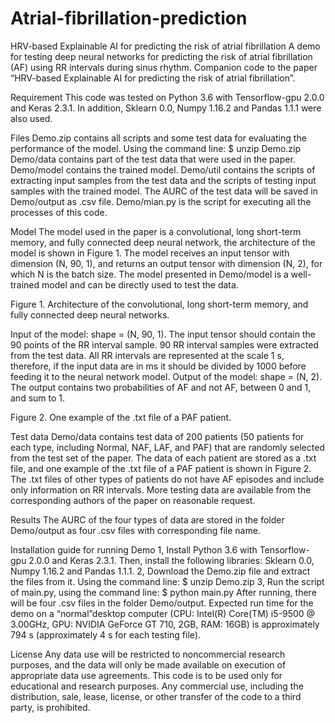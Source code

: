 # Atrial-fibrillation-prediction
HRV-based Explainable AI for predicting the risk of atrial fibrillation
A demo for testing deep neural networks for predicting the risk of atrial fibrillation (AF) using RR intervals during sinus rhythm. Companion code to the paper “HRV-based Explainable AI for predicting the risk of atrial fibrillation”.

Requirement
This code was tested on Python 3.6 with Tensorflow-gpu 2.0.0 and Keras 2.3.1. In addition, Sklearn 0.0, Numpy 1.16.2 and Pandas 1.1.1 were also used. 

Files
Demo.zip contains all scripts and some test data for evaluating the performance of the model. Using the command line:
	$ unzip Demo.zip
Demo/data contains part of the test data that were used in the paper. Demo/model contains the trained model. Demo/util contains the scripts of extracting input samples from the test data and the scripts of testing input samples with the trained model. The AURC of the test data will be saved in Demo/output as .csv file. Demo/mian.py is the script for executing all the processes of this code.

Model
	The model used in the paper is a convolutional, long short-term memory, and fully connected deep neural network, the architecture of the model is shown in Figure 1. The model receives an input tensor with dimension (N, 90, 1), and returns an output tensor with dimension (N, 2), for which N is the batch size. The model presented in Demo/model is a well-trained model and can be directly used to test the data.

Figure 1. Architecture of the convolutional, long short-term memory, and fully connected deep neural networks.

Input of the model: shape = (N, 90, 1). The input tensor should contain the 90 points of the RR interval sample. 90 RR interval samples were extracted from the test data. All RR intervals are represented at the scale 1 s, therefore, if the input data are in ms it should be divided by 1000 before feeding it to the neural network model.
Output of the model: shape = (N, 2). The output contains two probabilities of AF and not AF, between 0 and 1, and sum to 1. 


Figure 2. One example of the .txt file of a PAF patient.

Test data
Demo/data contains test data of 200 patients (50 patients for each type, including Normal, NAF, LAF, and PAF) that are randomly selected from the test set of the paper. The data of each patient are stored as a .txt file, and one example of the .txt file of a PAF patient is shown in Figure 2. The .txt files of other types of patients do not have AF episodes and include only information on RR intervals. More testing data are available from the corresponding authors of the paper on reasonable request.

Results
The AURC of the four types of data are stored in the folder Demo/output as four .csv files with corresponding file name. 

Installation guide for running Demo
1, Install Python 3.6 with Tensorflow-gpu 2.0.0 and Keras 2.3.1. Then, install the following libraries: Sklearn 0.0, Numpy 1.16.2 and Pandas 1.1.1.
2, Download the Demo.zip file and extract the files from it. Using the command line:
	$ unzip Demo.zip
3, Run the script of main.py, using the command line:
	$ python main.py
After running, there will be four .csv files in the folder Demo/output. Expected run time for the demo on a “normal”desktop computer (CPU: Intel(R) Core(TM) i5-9500 @ 3.00GHz, GPU: NVIDIA GeForce GT 710, 2GB, RAM: 16GB) is approximately 794 s (approximately 4 s for each testing file).

License
Any data use will be restricted to noncommercial research purposes, and the data will only be made available on execution of appropriate data use agreements. This code is to be used only for educational and research purposes. Any commercial use, including the distribution, sale, lease, license, or other transfer of the code to a third party, is prohibited. 
